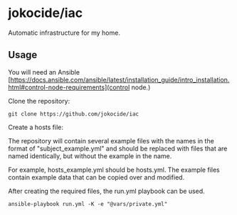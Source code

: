 # jokocide/iac

Automatic infrastructure for my home.

## Usage

You will need an Ansible [https://docs.ansible.com/ansible/latest/installation_guide/intro_installation.html#control-node-requirements](control node.)

Clone the repository:

```
git clone https://github.com/jokocide/iac
```

Create a hosts file:

The repository will contain several example files with the names in the format of "subject_example.yml" and should be replaced with files that are named identically, but without the example in the name.

For example, hosts_example.yml should be hosts.yml. The example files contain example data that can be copied over and modified.

After creating the required files, the run.yml playbook can be used.

```
ansible-playbook run.yml -K -e "@vars/private.yml"
```
